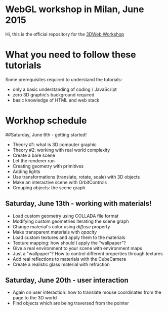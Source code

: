 # WebGL workshop in Milan, June 2015
Hi,
this is the official repository for the [3DWeb Workshop](http://www.3dweb.cc/) 

# What you need to follow these tutorials
Some prerequisites required to understand the tutorials:
+   only a basic understanding of coding / JavaScript
+   zero 3D graphic’s background required
+   basic knowledge of HTML and web stack

# Workhop schedule
##Saturday, June 6th - getting started!
+   Theory #1: what is 3D computer graphic
+   Theory #2: working with real world complexity
+   Create a bare scene
+   Let the renderer run
+   Creating geometry with primitives
+   Adding lights
+   Use transformations (translate, rotate, scale) with 3D objects
+   Make an interactive scene with OrbitControls
+   Grouping objects: the scene graph

## Saturday, June 13th - working with materials!
+   Load custom geometry using COLLADA file format
+   Modifying custom geometries iterating the scene graph
+   Change material's color using _diffuse_ property
+   Make transparent materials with _opacity_
+   Load custom textures and apply them to the materials
+   Texture mapping: how should I apply the "wallpaper"?
+   Give a real environment to your scene with environment maps
+   Just a "wallpaper"? How to control different properties through textures
+   Add real reflections to materials with the CubeCamera
+   Create a realistic glass material with refraction

## Saturday, June 20th - user interaction
+   Again on user interaction: how to translate mouse coordinates from the page to the 3D world
+   Find objects which are being traversed from the pointer
